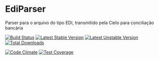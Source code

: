 # EdiParser
Parser para o arquivo do tipo EDI, transmitido pela Cielo para conciliação bancária






[![Build Status](https://secure.travis-ci.org/Pandora-una/EdiParser.png?branch=master)](http://travis-ci.org/Pandora-una/EdiParser)
[![Latest Stable Version](https://poser.pugx.org/pandora-una/edi-parser/v/stable)](https://packagist.org/packages/pandora-una/edi-parser) 
[![Latest Unstable Version](https://poser.pugx.org/pandora-una/edi-parser/v/unstable)](https://packagist.org/packages/pandora-una/edi-parser) 
[![Total Downloads](https://poser.pugx.org/pandora-una/edi-parser/downloads)](https://packagist.org/packages/pandora-una/edi-parser) 


[![Code Climate](https://codeclimate.com/github/Pandora-una/EdiParser/badges/gpa.svg)](https://codeclimate.com/github/Pandora-una/EdiParser)
[![Test Coverage](https://codeclimate.com/github/Pandora-una/EdiParser/badges/coverage.svg)](https://codeclimate.com/github/Pandora-una/EdiParser/coverage)
